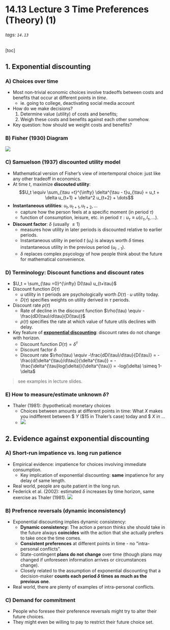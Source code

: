 # 14.13 Lecture 3 Time Preferences (Theory) (1)
###### tags: `14.13`
[toc]
## 1. Exponential discounting
### A) Choices over time
* Most non-trivial economic choices involve tradeoffs between costs and benefits that occur at different points in *time*.
    * ie. going to college, deactivating social media account
* How do we make decisions?
    1. Determine value (utility) of costs and benefits;
    2. Weigh these costs and benefits against each other somehow.
* Key question: how should we weight costs and benefits?

### B) Fisher (1930) Diagram
![](https://i.imgur.com/usJ1Meb.png)

### C) Samuelson (1937) discounted utility model
* Mathematical version of Fisher’s view of intertemporal choice: just like any other tradeoff in economics. 
* At time $t$, maximize **discouted utility**: $$U_t \equiv \sum_{\tau =t}^{\infty} \delta^{\tau - t}u_{\tau} = u_t + \delta u_{t+1} + \delta^2 u_{t+2} + \dots$$
* **Instantaneous utilities**: $u_t, u_{t+1}, u_{t+2}, \dots$
    * capture how the person feels at a specific moment (in period $\tau$)
    * function of consumption, leisure, etc. in period $\tau: u_{\tau} \equiv u(c_{\tau}, l_{\tau}, \dots).$
* **Discount factor**: $\delta$ (usually $\leq 1$)
    * measures how utility in later periods is discounted relative to earlier periods.
    * Instantaneous utility in period $t$ $(u_t)$ is always worth $\delta$ times instantaneous utility in the previous period $(u_{t−1})$.
    * $\delta$ replaces complex psycology of how people think about the future for mathematical convenience.

### D) Terminology: Discount functions and discount rates
* $U_t = \sum_{\tau =0}^{\infty} D(\tau) u_{t+\tau}$
* Discount function $D(\tau)$
    * $u$ utility in $\tau$ periods are psychologically worth $D(\tau) \cdot u$ utility today.
    * $D(\tau)$ specifies weights on utility derived in $\tau$ periods.
* Discount rate $\rho(\tau)$
    * Rate of decline in the discount function $\rho(\tau) \equiv -\frac{dD(\tau)/d\tau}{D(\tau)}$
    * $\rho(\tau)$ specifies the rate at which value of future utils declines with delay.
* Key feature of <u>**exponential discounting**</u>: discount rates do not change with horizon.
    * Discount function $D(\tau) = \delta^{\tau}$
    * Discount factor $\delta$
    * Discount rate $\rho(\tau) \equiv -\frac{dD(\tau)/d\tau}{D(\tau)} = -\frac{d(\delta^{\tau}/d\tau)}{\delta^{\tau}} = -\frac{\delta^{\tau}log(\delta)}{\delta^{\tau}} = -log(\delta) \simeq 1-\delta$

> see examples in lecture slides.

### E) How to measure/estimate unknown $\delta$?
* Thaler (1981): (hypothetical) monetary choices
    * Choices between amounts at different points in time: What $X$ makes you indifferent between $ $Y$ ($15 in Thaler’s case) today and $ $X$ in $\dots$
    * ![](https://i.imgur.com/TDA9HeR.png)


## 2. Evidence against exponential discounting
### A) Short-run impatience vs. long run patience
* Empirical evidence: impatience for choices involving immediate consumption.
    * Key implication of exponential discounting: ****same**** impatience for any delay of same length.
* Real world, people are quite patient in the long run.
* Federick et al. (2002): estimated $\delta$ increases by time horizon, same exercise as Thaler (1981).
![](https://i.imgur.com/RfgnGwX.png)

### B) Prefrence reversals (dynamic inconsistency)
* Exponential discounting implies dynamic consistency:
    * **Dynamic consistency:** The action a person thinks she should take in the future always **coincides** with the action that she actually prefers to take once the time comes.
    * **Consistent preferences** at different points in time - no "intra-personal conflicts".
    * State-contingent **plans do not change** over time (though plans may changed if unforeseen information arrives or circumstances change).
    * Closely related to the assumption of exponential discounting that a decision-maker **counts each period $\delta$ times as much as the previous one**.
* Real world, there are plenty of examples of intra-personal conflicts.


### C) Demand for commitment
* People who foresee their preference reversals might try to alter their future choices.
* They might even be willing to pay to restrict their future choice set.